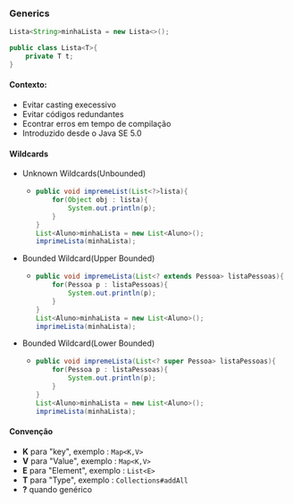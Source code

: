 ### Generics

```java
Lista<String>minhaLista = new Lista<>();

public class Lista<T>{
    private T t;
}
```

#### Contexto:

- Evitar casting execessivo
- Evitar códigos redundantes
- Econtrar erros em tempo de compilação
- Introduzido desde o Java SE 5.0

#### Wildcards

- Unknown Wildcards(Unbounded)	

  - ```java
    public void impremeList(List<?>lista){
    	for(Object obj : lista){
    		System.out.println(p);
    	}
    }
    List<Aluno>minhaLista = new List<Aluno>();
    imprimeLista(minhaLista);
    ```

- Bounded Wildcard(Upper Bounded)

  - ```java
    public void impremeLista(List<? extends Pessoa> listaPessoas){
    	for(Pessoa p : listaPessoas){
    		System.out.println(p);
    	}
    }
    List<Aluno>minhaLista = new List<Aluno>();
    imprimeLista(minhaLista);
    ```

    

- Bounded Wildcard(Lower Bounded)

  - ```java
    public void impremeLista(List<? super Pessoa> listaPessoas){
    	for(Pessoa p : listaPessoas){
    		System.out.println(p);
    	}
    }
    List<Aluno>minhaLista = new List<Aluno>();
    imprimeLista(minhaLista);
    ```

    

#### Convenção

- **K** para "key", exemplo : `Map<K,V>`
- **V** para "Value", exemplo : `Map<K,V>`
- **E** para "Element", exemplo : `List<E>`
- **T** para "Type", exemplo : `Collections#addAll`
- **?** quando genérico